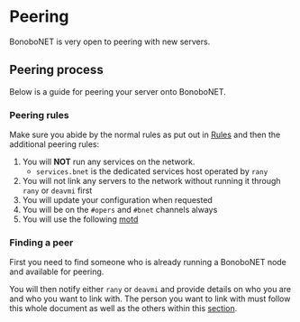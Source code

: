 Peering
=======

BonoboNET is very open to peering with new servers.

## Peering process

Below is a guide for peering your server onto BonoboNET.

### Peering rules

Make sure you abide by the normal rules as put out in [Rules](rules.md) and then the additional peering rules:

1. You will **NOT** run any services on the network.
	* `services.bnet` is the dedicated services host operated by `rany`
2. You will not link any servers to the network without running it through `rany` or `deavmi` first
3. You will update your configuration when requested
4. You will be on the `#opers` and `#bnet` channels always
5. You will use the following [motd](motd.md)

### Finding a peer

First you need to find someone who is already running a BonoboNET node and available for peering.

You will then notify either `rany` or `deavmi` and provide details on who you are and who you want to link with. The person
you want to link with must follow this whole document as well as the others within this [section](join.md).